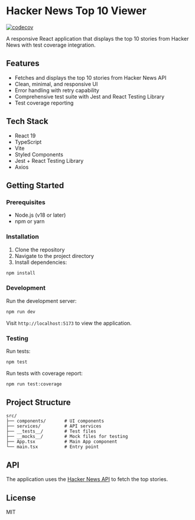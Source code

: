 # Hacker News Top 10 Viewer

[![codecov](https://codecov.io/gh/YOUR_USERNAME/hn-codecov-demo/branch/main/graph/badge.svg)](https://codecov.io/gh/YOUR_USERNAME/hn-codecov-demo)

A responsive React application that displays the top 10 stories from Hacker News with test coverage integration.

## Features

- Fetches and displays the top 10 stories from Hacker News API
- Clean, minimal, and responsive UI
- Error handling with retry capability
- Comprehensive test suite with Jest and React Testing Library
- Test coverage reporting

## Tech Stack

- React 19
- TypeScript
- Vite
- Styled Components
- Jest + React Testing Library
- Axios

## Getting Started

### Prerequisites

- Node.js (v18 or later)
- npm or yarn

### Installation

1. Clone the repository
2. Navigate to the project directory
3. Install dependencies:

```bash
npm install
```

### Development

Run the development server:

```bash
npm run dev
```

Visit `http://localhost:5173` to view the application.

### Testing

Run tests:

```bash
npm test
```

Run tests with coverage report:

```bash
npm run test:coverage
```

## Project Structure

```
src/
├── components/       # UI components
├── services/         # API services
├── __tests__/        # Test files
├── __mocks__/        # Mock files for testing
├── App.tsx           # Main App component
└── main.tsx          # Entry point
```

## API

The application uses the [Hacker News API](https://github.com/HackerNews/API) to fetch the top stories.

## License

MIT
